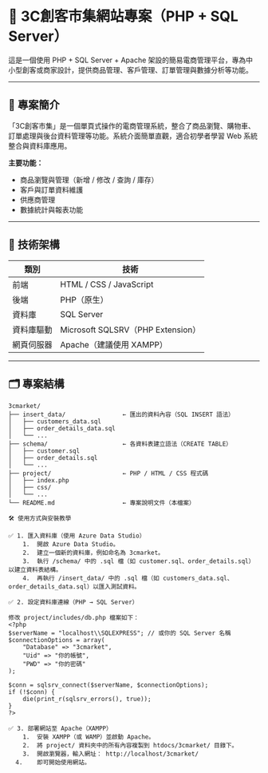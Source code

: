 # 🛒 3C創客市集網站專案（PHP + SQL Server）

這是一個使用 PHP + SQL Server + Apache 架設的簡易電商管理平台，專為中小型創客或商家設計，提供商品管理、客戶管理、訂單管理與數據分析等功能。

---

## 📌 專案簡介

「3C創客市集」是一個單頁式操作的電商管理系統，整合了商品瀏覽、購物車、訂單處理與後台資料管理等功能。系統介面簡單直觀，適合初學者學習 Web 系統整合與資料庫應用。

**主要功能：**
- 商品瀏覽與管理（新增 / 修改 / 查詢 / 庫存）
- 客戶與訂單資料維護
- 供應商管理
- 數據統計與報表功能

---

## 🧰 技術架構

| 類別       | 技術                            |
|------------|---------------------------------|
| 前端       | HTML / CSS / JavaScript         |
| 後端       | PHP（原生）                     |
| 資料庫     | SQL Server                      |
| 資料庫驅動 | Microsoft SQLSRV（PHP Extension） |
| 網頁伺服器 | Apache（建議使用 XAMPP）        |

---

## 🗂️ 專案結構

```plaintext
3cmarket/
├── insert_data/                ← 匯出的資料內容（SQL INSERT 語法）
│   ├── customers_data.sql
│   ├── order_details_data.sql
│   └── ...
├── schema/                     ← 各資料表建立語法（CREATE TABLE）
│   ├── customer.sql
│   ├── order_details.sql
│   └── ...
├── project/                    ← PHP / HTML / CSS 程式碼
│   ├── index.php
│   ├── css/
│   └── ...
└── README.md                   ← 專案說明文件（本檔案）

🛠️ 使用方式與安裝教學

✅ 1. 匯入資料庫（使用 Azure Data Studio）
	1.	開啟 Azure Data Studio。
	2.	建立一個新的資料庫，例如命名為 3cmarket。
	3.	執行 /schema/ 中的 .sql 檔（如 customer.sql、order_details.sql）以建立資料表結構。
	4.	再執行 /insert_data/ 中的 .sql 檔（如 customers_data.sql、order_details_data.sql）以匯入測試資料。

✅ 2. 設定資料庫連線（PHP → SQL Server）

修改 project/includes/db.php 檔案如下：
<?php
$serverName = "localhost\\SQLEXPRESS"; // 或你的 SQL Server 名稱
$connectionOptions = array(
    "Database" => "3cmarket",
    "Uid" => "你的帳號",
    "PWD" => "你的密碼"
);

$conn = sqlsrv_connect($serverName, $connectionOptions);
if (!$conn) {
    die(print_r(sqlsrv_errors(), true));
}
?>

✅ 3. 部署網站至 Apache（XAMPP）
	1.	安裝 XAMPP（或 WAMP）並啟動 Apache。
	2.	將 project/ 資料夾中的所有內容複製到 htdocs/3cmarket/ 目錄下。
	3.	開啟瀏覽器，輸入網址： http://localhost/3cmarket/
  4.	即可開始使用網站。
